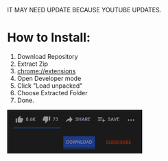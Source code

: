 
IT MAY NEED UPDATE BECAUSE YOUTUBE UPDATES.

# How to Install:
1)  Download Repository
2) Extract Zip
3) [chrome://extensions](chrome://extensions)
4) Open Developer mode
5) Click "Load unpacked"
6) Choose Extracted Folder
7) Done.

![enter image description here](https://raw.githubusercontent.com/dovenokan/youtube-download-button/main/forexample.png)
